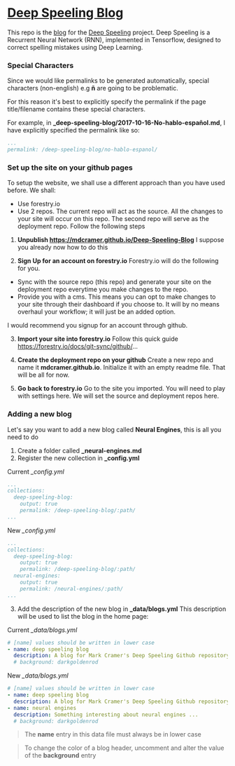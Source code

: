 # [Deep Speeling Blog](https://mdcramer.github.io/Deep-Speeling-Blog/)

This repo is the [blog](https://mdcramer.github.io/Deep-Speeling-Blog/) for the [Deep Speeling](https://github.com/mdcramer/Deep-Speeling) project. Deep Speeling is a Recurrent Neural Network (RNN), implemented in Tensorflow, designed to correct spelling mistakes using Deep Learning.

### Special Characters
Since we would like permalinks to be generated automatically, special characters (non-english) e.g **ñ** are going to be problematic.

For this reason it's best to explicitly specify the permalink if the page title/filename contains these special characters.

For example, in **_deep-speeling-blog/2017-10-16-No-hablo-español.md**, I have explicitly specified the permalink like so:

```yaml
...
permalink: /deep-speeling-blog/no-hablo-espanol/
```

### Set up the site on your github pages
To setup the website, we shall use a different approach than you have used before. We shall:
* Use forestry.io
* Use 2 repos. The current repo will act as the source. All the changes to your site will occur on this repo. The second repo will serve as the deployment repo. Follow the following steps

1. **Unpublish https://mdcramer.github.io/Deep-Speeling-Blog**
I suppose you already  now how to do this

2. **Sign Up for an account on forestry.io**
Forestry.io will do the following for you.
* Sync with the source repo (this repo) and generate your site on the deployment repo everytime you make changes to the repo.
* Provide you with a cms. This means you can opt to make changes to your site through their dashboard if you choose to. It will by no means overhaul your workflow; it will just be an added option.

I would recommend you signup for an account through github.

3. **Import your site into forestry.io**
Follow this quick guide https://forestry.io/docs/git-sync/github/...

4. **Create the deployment repo on your github**
Create a new repo and name it **mdcramer.github.io**. Initialize it with an empty readme file. That will be all for now.

5. **Go back to forestry.io**
Go to the site you imported. You will need to play with settings here. We will set the source and deployment repos here.


### Adding a new blog
Let's say you want to add a new blog called **Neural Engines**, this is all you need to do
 
1. Create a folder called **_neural-engines.md**
2. Register the new collection in **_config.yml**

Current *_config.yml*
```yaml
...
collections:
  deep-speeling-blog:
    output: true
    permalink: /deep-speeling-blog/:path/
...
```

New *_config.yml*
```yaml
...
collections:
  deep-speeling-blog:
    output: true
    permalink: /deep-speeling-blog/:path/
  neural-engines:
    output: true
    permalink: /neural-engines/:path/
...
```
3. Add the description of the new blog in **_data/blogs.yml**
This description will be used to list the blog in the home page:

Current *_data/blogs.yml*
```yaml
# [name] values should be written in lower case
- name: deep speeling blog
  description: A blog for Mark Cramer's Deep Speeling Github repository. Recurrent neural network (RNN) using Tensorflow designed to correct spelling mistakes.
  # background: darkgoldenrod
```
New *_data/blogs.yml*
```yaml
# [name] values should be written in lower case
- name: deep speeling blog
  description: A blog for Mark Cramer's Deep Speeling Github repository. Recurrent neural network (RNN) using Tensorflow designed to correct spelling mistakes.
- name: neural engines
  description: Something interesting about neural engines ...
  # background: darkgoldenrod
```

> The **name** entry in this data file must always be in lower case

> To change the color of a blog header, uncomment and alter the value of the **background** entry